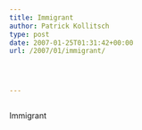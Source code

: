 ```yaml
---
title: Immigrant
author: Patrick Kollitsch
type: post
date: 2007-01-25T01:31:42+00:00
url: /2007/01/immigrant/




---
```

<div class="flickr">
  <a href="http://www.flickr.com/photos/schreibblogade/368743359/"><img src="//farm1.static.flickr.com/177/368743359_4391027154.jpg" class="flickr-photo" alt="" /></a></p> 
  
  <p>
    Immigrant
  </p>
</div>